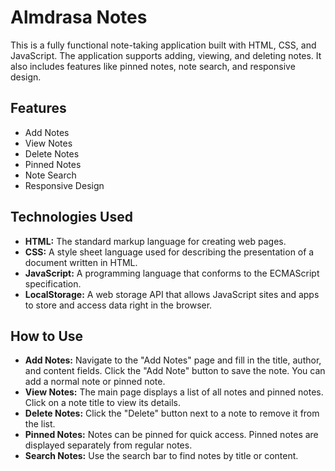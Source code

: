# Almdrasa Notes

This is a fully functional note-taking application built with HTML, CSS, and JavaScript. The application supports adding, viewing, and deleting notes. It also includes features like pinned notes, note search, and responsive design.

## Features
- Add Notes
- View Notes
- Delete Notes
- Pinned Notes
- Note Search
- Responsive Design

## Technologies Used

- **HTML:** The standard markup language for creating web pages.
- **CSS:** A style sheet language used for describing the presentation of a document written in HTML.
- **JavaScript:** A programming language that conforms to the ECMAScript specification.
- **LocalStorage:** A web storage API that allows JavaScript sites and apps to store and access data right in the browser.

## How to Use

- **Add Notes:** Navigate to the "Add Notes" page and fill in the title, author, and content fields. Click the "Add Note" button to save the note. You can add a normal note or pinned note.
- **View Notes:** The main page displays a list of all notes and pinned notes. Click on a note title to view its details.
- **Delete Notes:** Click the "Delete" button next to a note to remove it from the list.
- **Pinned Notes:** Notes can be pinned for quick access. Pinned notes are displayed separately from regular notes.
- **Search Notes:** Use the search bar to find notes by title or content.
